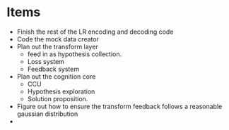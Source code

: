 # Items

* Finish the rest of the LR encoding and decoding code
* Code the mock data creator
* Plan out the transform layer
  * feed in as hypothesis collection.
  * Loss system
  * Feedback system
* Plan out the cognition core
  * CCU
  * Hypothesis exploration
  * Solution proposition.
* Figure out how to ensure the transform feedback follows a reasonable gaussian distribution
* 